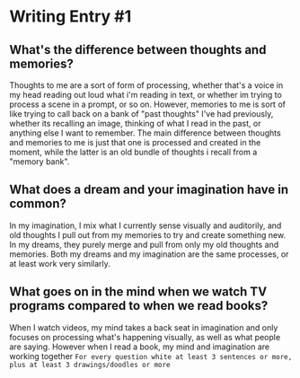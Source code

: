 # Writing Entry #1
## What's the difference between thoughts and memories?
Thoughts to me are a sort of form of processing, whether that's a voice in my head reading out loud what i'm reading in text, or whether im trying to process a scene in a prompt, or so on. However, memories to me is sort of like trying to call back on a bank of "past thoughts" I've had previously, whether its recalling an image, thinking of what I read in the past, or anything else I want to remember. The main difference between thoughts and memories to me is just that one is processed and created in the moment, while the latter is an old bundle of thoughts i recall from a "memory bank".
## What does a dream and your imagination have in common?
In my imagination, I mix what I currently sense visually and auditorily, and old thoughts I pull out from my memories to try and create something new. In my dreams, they purely merge and pull from only my old thoughts and memories. Both my dreams and my imagination are the same processes, or at least work very similarly.
## What goes on in the mind when we watch TV programs compared to when we read books?
When I watch videos, my mind takes a back seat in imagination and only focuses on processing what's happening visually, as well as what people are saying. However when I read a book, my mind and imagination are working together 
`For every question white at least 3 sentences or more, plus at least 3 drawings/doodles or more`
